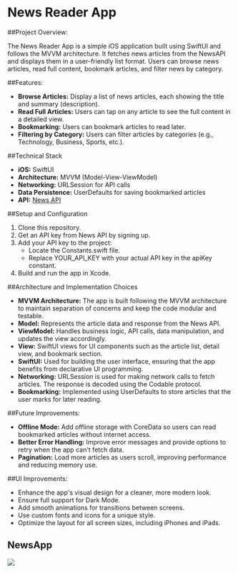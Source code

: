 #  News Reader App

##Project Overview:

The News Reader App is a simple iOS application built using SwiftUI and follows the MVVM architecture. It fetches news articles from the NewsAPI and displays them in a user-friendly list format. Users can browse news articles, read full content, bookmark articles, and filter news by category.

##Features:

- **Browse Articles:** Display a list of news articles, each showing the title and summary (description).
- **Read Full Articles:** Users can tap on any article to see the full content in a detailed view.
- **Bookmarking:** Users can bookmark articles to read later. 
- **Filtering by Category:** Users can filter articles by categories (e.g., Technology, Business, Sports, etc.).

##Technical Stack

- **iOS:** SwiftUI
- **Architecture:** MVVM (Model-View-ViewModel)
- **Networking:** URLSession for API calls
- **Data Persistence:** UserDefaults for saving bookmarked articles
- **API:** [News API](https://newsapi.org/)

##Setup and Configuration

1. Clone this repository.
2. Get an API key from News API by signing up.
3. Add your API key to the project:
     - Locate the Constants.swift file.
     - Replace YOUR_API_KEY with your actual API key in the apiKey constant.
4. Build and run the app in Xcode.

##Architecture and Implementation Choices

- **MVVM Architecture:** The app is built following the MVVM architecture to maintain separation of concerns and keep the code modular and testable.
- **Model:** Represents the article data and response from the News API.
- **ViewModel:** Handles business logic, API calls, data manipulation, and updates the view accordingly.
- **View:** SwiftUI views for UI components such as the article list, detail view, and bookmark section.
- **SwiftUI:** Used for building the user interface, ensuring that the app benefits from declarative UI programming.
- **Networking:** URLSession is used for making network calls to fetch articles. The response is decoded using the Codable protocol.
- **Bookmarking:** Implemented using UserDefaults to store articles that the user marks for later reading.

##Future Improvements:

- **Offline Mode:** Add offline storage with CoreData so users can read bookmarked articles without internet access.
- **Better Error Handling:** Improve error messages and provide options to retry when the app can't fetch data.
- **Pagination:** Load more articles as users scroll, improving performance and reducing memory use.

##UI Improvements:

- Enhance the app's visual design for a cleaner, more modern look.
- Ensure full support for Dark Mode.
- Add smooth animations for transitions between screens.
- Use custom fonts and icons for a unique style.
- Optimize the layout for all screen sizes, including iPhones and iPads.

## NewsApp

![](https://github.com/Rushang007/NewsAppiOS/blob/main/NewsApp.gif)
